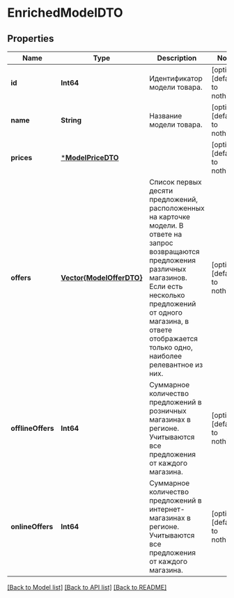 # EnrichedModelDTO


## Properties
Name | Type | Description | Notes
------------ | ------------- | ------------- | -------------
**id** | **Int64** | Идентификатор модели товара. | [optional] [default to nothing]
**name** | **String** | Название модели товара. | [optional] [default to nothing]
**prices** | [***ModelPriceDTO**](ModelPriceDTO.md) |  | [optional] [default to nothing]
**offers** | [**Vector{ModelOfferDTO}**](ModelOfferDTO.md) | Список первых десяти предложений, расположенных на карточке модели.  В ответе на запрос возвращаются предложения различных магазинов. Если есть несколько предложений от одного магазина, в ответе отображается только одно, наиболее релевантное из них.  | [optional] [default to nothing]
**offlineOffers** | **Int64** | Суммарное количество предложений в розничных магазинах в регионе. Учитываются все предложения от каждого магазина. | [optional] [default to nothing]
**onlineOffers** | **Int64** | Суммарное количество предложений в интернет-магазинах в регионе. Учитываются все предложения от каждого магазина. | [optional] [default to nothing]


[[Back to Model list]](../README.md#models) [[Back to API list]](../README.md#api-endpoints) [[Back to README]](../README.md)


